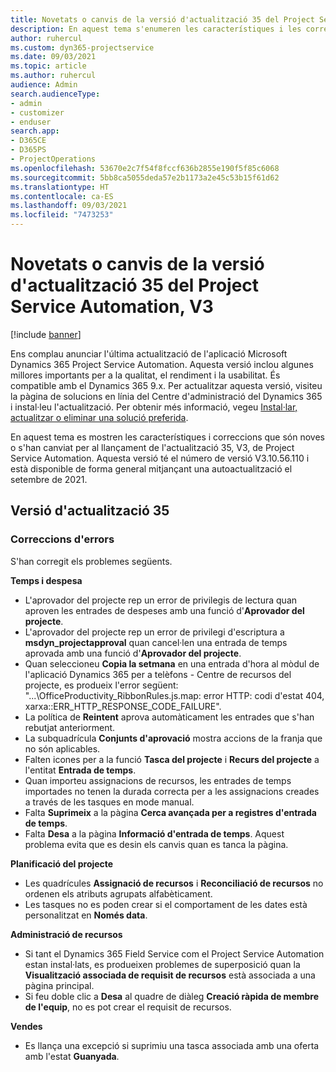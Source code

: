 ```yaml
---
title: Novetats o canvis de la versió d'actualització 35 del Project Service Automation, V3
description: En aquest tema s'enumeren les característiques i les correccions disponibles a la Versió 35 d'actualització Microsoft Dynamics 365 Project Service Automation, V3.
author: ruhercul
ms.custom: dyn365-projectservice
ms.date: 09/03/2021
ms.topic: article
ms.author: ruhercul
audience: Admin
search.audienceType:
- admin
- customizer
- enduser
search.app:
- D365CE
- D365PS
- ProjectOperations
ms.openlocfilehash: 53670e2c7f54f8fccf636b2855e190f5f85c6068
ms.sourcegitcommit: 5bb8ca5055deda57e2b1173a2e45c53b15f61d62
ms.translationtype: HT
ms.contentlocale: ca-ES
ms.lasthandoff: 09/03/2021
ms.locfileid: "7473253"
---
```

# <a name="whats-new-or-changed-in-project-service-automation-update-release-35-v3"></a>Novetats o canvis de la versió d'actualització 35 del Project Service Automation, V3

[!include [banner](../includes/psa-now-project-operations.md)]

Ens complau anunciar l'última actualització de l'aplicació Microsoft Dynamics 365 Project Service Automation. Aquesta versió inclou algunes millores importants per a la qualitat, el rendiment i la usabilitat. És compatible amb el Dynamics 365 9.x. Per actualitzar aquesta versió, visiteu la pàgina de solucions en línia del Centre d'administració del Dynamics 365 i instal·leu l'actualització. Per obtenir més informació, vegeu [Instal·lar, actualitzar o eliminar una solució preferida](/power-platform/admin/install-remove-preferred-solution).

En aquest tema es mostren les característiques i correccions que són noves o s'han canviat per al llançament de l'actualització 35, V3, de Project Service Automation. Aquesta versió té el número de versió V3.10.56.110 i està disponible de forma general mitjançant una autoactualització el setembre de 2021.

## <a name="update-release-35"></a>Versió d'actualització 35

### <a name="bug-fixes"></a>Correccions d'errors

S'han corregit els problemes següents.

**Temps i despesa**

- L'aprovador del projecte rep un error de privilegis de lectura quan aproven les entrades de despeses amb una funció d'**Aprovador del projecte**.
- L'aprovador del projecte rep un error de privilegi d'escriptura a **msdyn_projectapproval** quan cancel·len una entrada de temps aprovada amb una funció d'**Aprovador del projecte**.
- Quan seleccioneu **Copia la setmana** en una entrada d'hora al mòdul de l'aplicació Dynamics 365 per a telèfons - Centre de recursos del projecte, es produeix l'error següent: "...\OfficeProductivity_RibbonRules.js.map: error HTTP: codi d'estat 404, xarxa::ERR_HTTP_RESPONSE_CODE_FAILURE".
- La política de **Reintent** aprova automàticament les entrades que s'han rebutjat anteriorment.
- La subquadrícula **Conjunts d'aprovació** mostra accions de la franja que no són aplicables.
- Falten icones per a la funció **Tasca del projecte** i **Recurs del projecte** a l'entitat **Entrada de temps**.
- Quan importeu assignacions de recursos, les entrades de temps importades no tenen la durada correcta per a les assignacions creades a través de les tasques en mode manual.
- Falta **Suprimeix** a la pàgina **Cerca avançada per a registres d'entrada de temps**.
- Falta **Desa** a la pàgina **Informació d'entrada de temps**. Aquest problema evita que es desin els canvis quan es tanca la pàgina.

**Planificació del projecte**

- Les quadrícules **Assignació de recursos** i **Reconciliació de recursos** no ordenen els atributs agrupats alfabèticament.
- Les tasques no es poden crear si el comportament de les dates està personalitzat en **Només data**.

**Administració de recursos**

- Si tant el Dynamics 365 Field Service com el Project Service Automation estan instal·lats, es produeixen problemes de superposició quan la **Visualització associada de requisit de recursos** està associada a una pàgina principal.
- Si feu doble clic a **Desa** al quadre de diàleg **Creació ràpida de membre de l'equip**, no es pot crear el requisit de recursos.

**Vendes**

- Es llança una excepció si suprimiu una tasca associada amb una oferta amb l'estat **Guanyada**.

